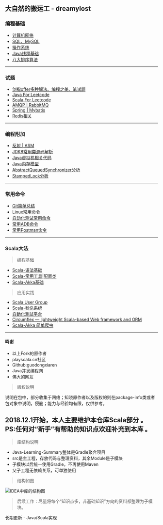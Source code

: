 ## 大自然的搬运工 - dreamylost

### 编程基础

- [计算机网络](https://github.com/jxnu-liguobin/Java-Learning-Summary/blob/master/src/cn/edu/jxnu/questions/Network.md)
- [SQL、MySQL](https://github.com/jxnu-liguobin/Java-Learning-Summary/blob/master/src/cn/edu/jxnu/questions/MySQL.md)
- [操作系统](https://github.com/jxnu-liguobin/Java-Learning-Summary/blob/master/src/cn/edu/jxnu/questions/OS.md)
- [Java线程基础](https://github.com/jxnu-liguobin/Java-Learning-Summary/blob/master/src/cn/edu/jxnu/questions/Threads.md)
- [八大排序算法](https://github.com/jxnu-liguobin/Java-Learning-Summary/blob/master/src/cn/edu/jxnu/questions/Sort.md)
---

### 试题

- [剑指offer多种解法、编程之美、笔试题](https://github.com/jxnu-liguobin/Java-Learning-Summary/blob/master/src/cn/edu/jxnu/practice)
- [Java For Leetcode](https://github.com/jxnu-liguobin/Java-Learning-Summary/blob/master/src/cn/edu/jxnu/leetcode)
- [Scala For Leetcode](https://github.com/jxnu-liguobin/Java-Learning-Summary/blob/master/src/cn/edu/jxnu/leetcode/scala) 
- [AMQP | RabbitMQ](https://github.com/jxnu-liguobin/Java-Learning-Summary/blob/master/src/cn/edu/jxnu/questions/MQ.md)
- [Spring | Mybatis](https://github.com/jxnu-liguobin/Java-Learning-Summary/blob/master/src/cn/edu/jxnu/questions/SSM.md)
- [Redis相关](https://github.com/jxnu-liguobin/Java-Learning-Summary/blob/master/src/cn/edu/jxnu/questions/Redis.md)
---

### 编程附加

- [反射 | ASM](https://github.com/jxnu-liguobin/Java-Learning-Summary/blob/master/src/cn/edu/jxnu/reflect/ASM.md)
- [JDK8常用类源码解析](https://github.com/jxnu-liguobin/Java-Learning-Summary/blob/master/src/cn/edu/jxnu/sourcecode/sourcecode.md)
- [Java虚拟机相关代码](https://github.com/jxnu-liguobin/Java-Learning-Summary/blob/master/src/cn/edu/jxnu/questions/JVM.md)
- [Java内存模型](https://github.com/jxnu-liguobin/Java-Learning-Summary/blob/master/src/cn/edu/jxnu/questions/JMM.md)
- [AbstractQueuedSynchronizer分析](https://github.com/jxnu-liguobin/Java-Learning-Summary/blob/master/src/cn/edu/jxnu/questions/AQS.md)
- [StampedLock分析](https://github.com/jxnu-liguobin/Java-Learning-Summary/blob/master/src/cn/edu/jxnu/questions/StampedLock.md)
---

### 常用命令

- [Git简单总结](https://github.com/jxnu-liguobin/Java-Learning-Summary/blob/master/src/cn/edu/jxnu/questions/Git.md)
- [Linux常用命令](https://github.com/jxnu-liguobin/Java-Learning-Summary/blob/master/src/cn/edu/jxnu/questions/Linux.md)
- [自动化测试常用命令](https://github.com/jxnu-liguobin/Java-Learning-Summary/blob/master/src/cn/edu/jxnu/questions/AutoTest.md)
- [常用ADB命令](https://github.com/jxnu-liguobin/Java-Learning-Summary/blob/master/src/cn/edu/jxnu/autoTest/ADB.md)
- [常用Postman命令](https://github.com/jxnu-liguobin/Java-Learning-Summary/blob/master/src/cn/edu/jxnu/autoTest/Postman.md)
---

### Scala大法

> 编程基础
 
- [Scala-语法基础](https://github.com/jxnu-liguobin/Java-Learning-Summary/blob/master/src/cn/edu/jxnu/scala/ScalaBasic.md)
- [Scala-常用工具|配置类](https://github.com/jxnu-liguobin/Java-Learning-Summary/blob/master/src/cn/edu/jxnu/scala/ScalaUtil.md)
- [Scala-Akka基础](https://github.com/jxnu-liguobin/Java-Learning-Summary/blob/master/src/cn/edu/jxnu/scala/ScalaAkkaBasic.md)

> 应用实践

- [Scala User Group](https://github.com/CSUG/csug)
- [Scala-秒杀系统](https://github.com/jxnu-liguobin/SpringBoot-SecKill-Scala)
- [自動化測試平台](https://github.com/LightSwordSpringBoot/lightsword)
- [Circumflex — lightweight Scala-based Web framework and ORM](https://github.com/inca/circumflex)
- [Scala-Akka 简单爬虫](https://github.com/jxnu-liguobin/akka-crawler-example)
---

#### 鸣谢 ####

* 以上Fork的原作者
* playscala.cn社区
* Github:guodongxiaren
* Java并发编程网
* 伟大的网友

> 版权说明
 
说明在包中，部分收集于网络；知晓原作者以及版权的则在package-info类或者包对象中说明，侵删；能力与经验均有限，仅供参考。

2018.12.1开始，本人主要维护本仓库Scala部分 。 
PS:任何对“新手”有帮助的知识点欢迎补充到本库 。
---

> 库结构说明

* Java-Learning-Summary整体是Gradle聚合项目
* src是主工程，存放代码与整理资料，其余Module是子模块
* 子模块以后统一使用Gradle，不再使用Maven
* 父子工程无依赖关系，可单独使用

> 结构如图

![IDEA中库的结构图](https://github.com/jxnu-liguobin/Java-Learning-Summary/blob/master/src/cn/edu/jxnu/practice/picture/projectStructure.jpg)

> 后续工作：尽量将每个“知识点多，非基础知识”方向的资料都整理为子模块。


长期更新 - Java/Scala实现
